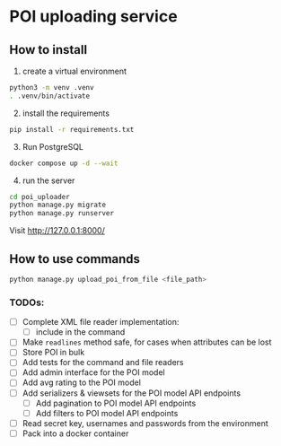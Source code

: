 # POI uploading service

## How to install

1. create a virtual environment
```bash
python3 -m venv .venv
. .venv/bin/activate
```
2. install the requirements
```bash
pip install -r requirements.txt
```

3. Run PostgreSQL
```bash
docker compose up -d --wait
```

4. run the server
```bash
cd poi_uploader
python manage.py migrate
python manage.py runserver
```

Visit http://127.0.0.1:8000/


## How to use commands
```bash
python manage.py upload_poi_from_file <file_path>
```

### TODOs:
- [ ] Complete XML file reader implementation:
  - [ ] include in the command
- [ ] Make `readlines` method safe, for cases when attributes can be lost
- [ ] Store POI in bulk
- [ ] Add tests for the command and file readers
- [ ] Add admin interface for the POI model
- [ ] Add avg rating to the POI model
- [ ] Add serializers & viewsets for the POI model API endpoints
  - [ ] Add pagination to POI model API endpoints
  - [ ] Add filters to POI model API endpoints
- [ ] Read secret key, usernames and passwords from the environment
- [ ] Pack into a docker container
